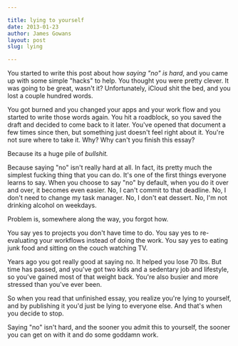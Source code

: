 ```yaml
---

title: lying to yourself
date: 2013-01-23
author: James Gowans
layout: post
slug: lying

---
```



You started to write this post about how *saying "no" is hard*, and you came up with some simple "hacks" to help. You thought you were pretty clever. It was going to be great, wasn't it? Unfortunately, iCloud shit the bed, and you lost a couple hundred words. 

You got burned and you changed your apps and your work flow and you started to write those words again. You hit a roadblock, so you saved the draft and decided to come back to it later. You've opened that document a few times since then, but something just doesn't feel right about it. You're not sure where to take it. Why? Why can't you finish this essay?

Because its a huge pile of *bullshit.*

Because saying "no" isn't really hard at all. In fact, its pretty much the simplest fucking thing that you can do. It's one of the first things everyone learns to say. When you choose to say "no" by default, when you do it over and over, it becomes even easier. No, I can't commit to that deadline. No, I don't need to change my task manager. No, I don't eat dessert. No, I'm not drinking alcohol on weekdays.  

Problem is, somewhere along the way, you forgot how. 

You say yes to projects you don't have time to do. You say yes to re-evaluating your workflows instead of doing the work. You say yes to eating junk food and sitting on the couch watching TV.

Years ago you got really good at saying no. It helped you lose 70 lbs. But time has passed, and you've got two kids and a sedentary job and lifestyle, so you've gained most of that weight back. You're also busier and more stressed than you've ever been.

So when you read that unfinished essay, you realize you're lying to yourself, and by publishing it you'd just be lying to everyone else. And that's when you decide to stop. 

Saying "no" isn't hard, and the sooner you admit this to yourself, the sooner you can get on with it and do some goddamn work. 
